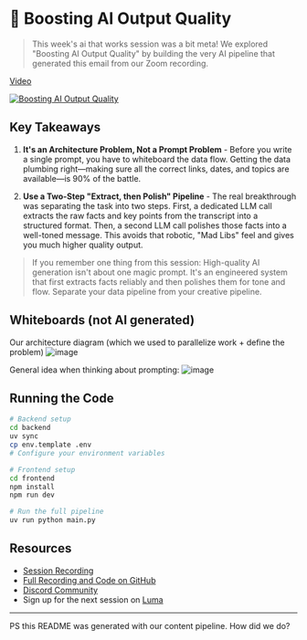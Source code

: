 # 🦄 Boosting AI Output Quality

> This week's ai that works session was a bit meta! We explored "Boosting AI Output Quality" by building the very AI pipeline that generated this email from our Zoom recording.

[Video](https://www.youtube.com/watch?v=HsElHU44xJ0)

[![Boosting AI Output Quality](https://img.youtube.com/vi/HsElHU44xJ0/0.jpg)](https://www.youtube.com/watch?v=HsElHU44xJ0)

## Key Takeaways

1. **It's an Architecture Problem, Not a Prompt Problem** - Before you write a single prompt, you have to whiteboard the data flow. Getting the data plumbing right—making sure all the correct links, dates, and topics are available—is 90% of the battle.

2. **Use a Two-Step "Extract, then Polish" Pipeline** - The real breakthrough was separating the task into two steps. First, a dedicated LLM call extracts the raw facts and key points from the transcript into a structured format. Then, a second LLM call polishes those facts into a well-toned message. This avoids that robotic, "Mad Libs" feel and gives you much higher quality output.

> If you remember one thing from this session: High-quality AI generation isn't about one magic prompt. It's an engineered system that first extracts facts reliably and then polishes them for tone and flow. Separate your data pipeline from your creative pipeline.

## Whiteboards (not AI generated)

Our architecture diagram (which we used to parallelize work + define the problem)
![image](https://github.com/user-attachments/assets/112ea93e-0f59-4370-9243-fd6d8e6c2320)

General idea when thinking about prompting:
![image](https://github.com/user-attachments/assets/f8d92f97-44cc-418c-85fb-c9e7fba6899d)



## Running the Code

```bash
# Backend setup
cd backend
uv sync
cp env.template .env
# Configure your environment variables

# Frontend setup
cd frontend
npm install
npm run dev

# Run the full pipeline
uv run python main.py
```

## Resources

- [Session Recording](https://www.youtube.com/watch?v=HsElHU44xJ0)
- [Full Recording and Code on GitHub](https://github.com/hellovai/ai-that-works)
- [Discord Community](https://www.boundaryml.com/discord)
- Sign up for the next session on [Luma](https://lu.ma/baml)

---

PS this README was generated with our content pipeline. How did we do?
